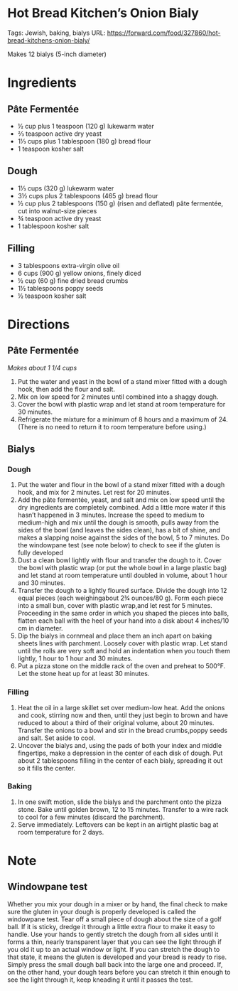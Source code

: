 # Hot Bread Kitchen’s Onion Bialy

Tags: Jewish, baking, bialys
URL: https://forward.com/food/327860/hot-bread-kitchens-onion-bialy/

Makes 12 bialys (5-inch diameter)

# Ingredients

## **Pâte Fermentée**

- ½ cup plus 1 teaspoon (120 g) lukewarm water
- ⅔ teaspoon active dry yeast
- 1⅓ cups plus 1 tablespoon (180 g) bread flour
- 1 teaspoon kosher salt

## **Dough**

- 1⅓ cups (320 g) lukewarm water
- 3½ cups plus 2 tablespoons (465 g) bread flour
- ½ cup plus 2 tablespoons (150 g) (risen and deflated) pâte fermentée, cut into walnut-size pieces
- ¾ teaspoon active dry yeast
- 1 tablespoon kosher salt

## **Filling**

- 3 tablespoons extra-virgin olive oil
- 6 cups (900 g) yellow onions, finely diced
- ½ cup (60 g) fine dried bread crumbs
- 1½ tablespoons poppy seeds
- ½ teaspoon kosher salt

# Directions

## **Pâte Fermentée**

*Makes about 1 1/4 cups* 

1. Put the water and yeast in the bowl of a stand mixer fitted with a dough hook, then add the flour and salt. 
2. Mix on low speed for 2 minutes until combined into a shaggy dough. 
3. Cover the bowl with plastic wrap and let stand at room temperature for 30 minutes.
4. Refrigerate the mixture for a minimum of 8 hours and a maximum of 24. (There is no need to return it to room temperature before using.)

## Bialys

### Dough

1. Put the water and flour in the bowl of a stand mixer fitted with a dough hook, and mix for 2 minutes. Let rest for 20 minutes.
2. Add the pâte fermentée, yeast, and salt and mix on low speed until the dry ingredients are completely combined. Add a little more water if this hasn’t happened in 3 minutes. Increase the speed to medium to medium-high and mix until the dough is smooth, pulls away from the sides of the bowl (and leaves the sides clean), has a bit of shine, and makes a slapping noise against the sides of the bowl, 5 to 7 minutes. Do the windowpane test (see note below) to check to see if the gluten is fully developed
3. Dust a clean bowl lightly with flour and transfer the dough to it. Cover the bowl with plastic wrap (or put the whole bowl in a large plastic bag) and let stand at room temperature until doubled in volume, about 1 hour and 30 minutes.
4. Transfer the dough to a lightly floured surface. Divide the dough into 12 equal pieces (each weighingabout 2¾ ounces/80 g). Form each piece into a small bun, cover with plastic wrap,and let rest for 5 minutes. Proceeding in the same order in which you shaped the pieces into balls, flatten each ball with the heel of your hand into a disk about 4 inches/10 cm in diameter.
5. Dip the bialys in cornmeal and place them an inch apart on baking sheets lines with parchment. Loosely cover with plastic wrap. Let stand until the rolls are very soft and hold an indentation when you touch them lightly, 1 hour to 1 hour and 30 minutes.
6. Put a pizza stone on the middle rack of the oven and preheat to 500°F. Let the stone heat up for at least 30 minutes.

### Filling

1. Heat the oil in a large skillet set over medium-low heat. Add the onions and cook, stirring now and then, until they just begin to brown and have reduced to about a third of their original volume, about 20 minutes. Transfer the onions to a bowl and stir in the bread crumbs,poppy seeds and salt. Set aside to cool.
2. Uncover the bialys and, using the pads of both your index and middle fingertips, make a depression in the center of each disk of dough. Put about 2 tablespoons filling in the center of each bialy, spreading it out so it fills the center.

### Baking

1. In one swift motion, slide the bialys and the parchment onto the pizza stone. Bake until golden brown, 12 to 15 minutes. Transfer to a wire rack to cool for a few minutes (discard the parchment).
2. Serve immediately. Leftovers can be kept in an airtight plastic bag at room temperature for 2 days.

# Note

## **Windowpane test**

Whether you mix your dough in a mixer or by hand, the final check to make sure the gluten in your dough is properly developed is called the windowpane test. Tear off a small piece of dough about the size of a golf ball. If it is sticky, dredge it through a little extra flour to make it easy to handle. Use your hands to gently stretch the dough from all sides until it forms a thin, nearly transparent layer that you can see the light through if you old it up to an actual window or light. If you can stretch the dough to that state, it means the gluten is developed and your bread is ready to rise. Simply press the small dough ball back into the large one and proceed. If, on the other hand, your dough tears before you can stretch it thin enough to see the light through it, keep kneading it until it passes the test.
